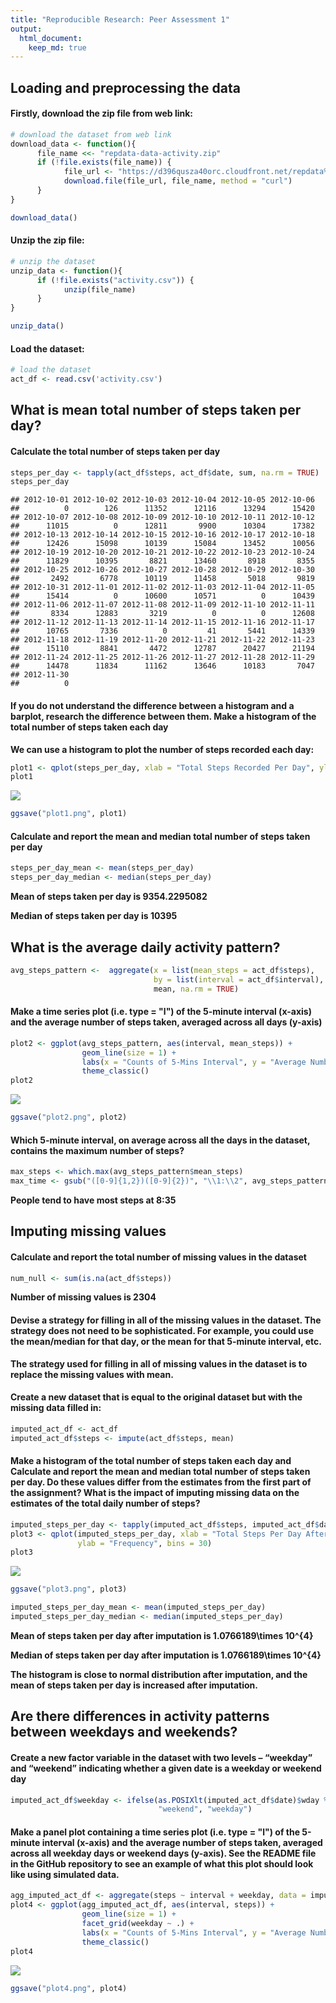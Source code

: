 ```yaml
---
title: "Reproducible Research: Peer Assessment 1"
output: 
  html_document:
    keep_md: true
---
```




## Loading and preprocessing the data

#### Firstly, download the zip file from web link:


```r
# download the dataset from web link
download_data <- function(){      
      file_name <<- "repdata-data-activity.zip"
      if (!file.exists(file_name)) {
            file_url <- "https://d396qusza40orc.cloudfront.net/repdata%2Fdata%2Factivity.zip"
            download.file(file_url, file_name, method = "curl")
      }
}

download_data()
```

#### Unzip the zip file:


```r
# unzip the dataset
unzip_data <- function(){
      if (!file.exists("activity.csv")) {
            unzip(file_name)
      }
}

unzip_data()
```

#### Load the dataset:


```r
# load the dataset
act_df <- read.csv('activity.csv')
```


## What is mean total number of steps taken per day?

#### Calculate the total number of steps taken per day


```r
steps_per_day <- tapply(act_df$steps, act_df$date, sum, na.rm = TRUE)
steps_per_day
```

```
## 2012-10-01 2012-10-02 2012-10-03 2012-10-04 2012-10-05 2012-10-06 
##          0        126      11352      12116      13294      15420 
## 2012-10-07 2012-10-08 2012-10-09 2012-10-10 2012-10-11 2012-10-12 
##      11015          0      12811       9900      10304      17382 
## 2012-10-13 2012-10-14 2012-10-15 2012-10-16 2012-10-17 2012-10-18 
##      12426      15098      10139      15084      13452      10056 
## 2012-10-19 2012-10-20 2012-10-21 2012-10-22 2012-10-23 2012-10-24 
##      11829      10395       8821      13460       8918       8355 
## 2012-10-25 2012-10-26 2012-10-27 2012-10-28 2012-10-29 2012-10-30 
##       2492       6778      10119      11458       5018       9819 
## 2012-10-31 2012-11-01 2012-11-02 2012-11-03 2012-11-04 2012-11-05 
##      15414          0      10600      10571          0      10439 
## 2012-11-06 2012-11-07 2012-11-08 2012-11-09 2012-11-10 2012-11-11 
##       8334      12883       3219          0          0      12608 
## 2012-11-12 2012-11-13 2012-11-14 2012-11-15 2012-11-16 2012-11-17 
##      10765       7336          0         41       5441      14339 
## 2012-11-18 2012-11-19 2012-11-20 2012-11-21 2012-11-22 2012-11-23 
##      15110       8841       4472      12787      20427      21194 
## 2012-11-24 2012-11-25 2012-11-26 2012-11-27 2012-11-28 2012-11-29 
##      14478      11834      11162      13646      10183       7047 
## 2012-11-30 
##          0
```


#### If you do not understand the difference between a histogram and a barplot, research the difference between them. Make a histogram of the total number of steps taken each day

**We can use a histogram to plot the number of steps recorded each day:**


```r
plot1 <- qplot(steps_per_day, xlab = "Total Steps Recorded Per Day", ylab = "Frequency", bins = 30)
plot1
```

![](https://github.com/ZhenghaoXiao32/RepData_PeerAssessment1/blob/master/figure/plot1.png)<!-- -->

```r
ggsave("plot1.png", plot1)
```

#### Calculate and report the mean and median total number of steps taken per day


```r
steps_per_day_mean <- mean(steps_per_day)
steps_per_day_median <- median(steps_per_day)
```
**Mean of steps taken per day is 9354.2295082**

**Median of steps taken per day is 10395**

## What is the average daily activity pattern?


```r
avg_steps_pattern <-  aggregate(x = list(mean_steps = act_df$steps),
                                by = list(interval = act_df$interval),
                                mean, na.rm = TRUE)
```

#### Make a time series plot (i.e. type = "l") of the 5-minute interval (x-axis) and the average number of steps taken, averaged across all days (y-axis)


```r
plot2 <- ggplot(avg_steps_pattern, aes(interval, mean_steps)) +
                geom_line(size = 1) +
                labs(x = "Counts of 5-Mins Interval", y = "Average Number of Steps") +
                theme_classic()
plot2
```

![](https://github.com/ZhenghaoXiao32/RepData_PeerAssessment1/blob/master/figure/plot2.png)<!-- -->

```r
ggsave("plot2.png", plot2)
```

#### Which 5-minute interval, on average across all the days in the dataset, contains the maximum number of steps?


```r
max_steps <- which.max(avg_steps_pattern$mean_steps)
max_time <- gsub("([0-9]{1,2})([0-9]{2})", "\\1:\\2", avg_steps_pattern[max_steps, 'interval'])
```

**People tend to have most steps at 8:35**

## Imputing missing values

#### Calculate and report the total number of missing values in the dataset


```r
num_null <- sum(is.na(act_df$steps))
```

**Number of missing values is 2304**

#### Devise a strategy for filling in all of the missing values in the dataset. The strategy does not need to be sophisticated. For example, you could use the mean/median for that day, or the mean for that 5-minute interval, etc.

**The strategy used for filling in all of missing values in the dataset is to replace the missing values with mean.**

#### Create a new dataset that is equal to the original dataset but with the missing data filled in:


```r
imputed_act_df <- act_df
imputed_act_df$steps <- impute(act_df$steps, mean)
```

#### Make a histogram of the total number of steps taken each day and Calculate and report the mean and median total number of steps taken per day. Do these values differ from the estimates from the first part of the assignment? What is the impact of imputing missing data on the estimates of the total daily number of steps?


```r
imputed_steps_per_day <- tapply(imputed_act_df$steps, imputed_act_df$date, sum)
plot3 <- qplot(imputed_steps_per_day, xlab = "Total Steps Per Day After Imputation", 
               ylab = "Frequency", bins = 30)
plot3
```

![](https://github.com/ZhenghaoXiao32/RepData_PeerAssessment1/blob/master/figure/plot3.png)<!-- -->

```r
ggsave("plot3.png", plot3)
```


```r
imputed_steps_per_day_mean <- mean(imputed_steps_per_day)
imputed_steps_per_day_median <- median(imputed_steps_per_day)
```

**Mean of steps taken per day after imputation is 1.0766189\times 10^{4}**

**Median of steps taken per day after imputation is 1.0766189\times 10^{4}**

**The histogram is close to normal distribution after imputation, and the mean of steps taken per day is increased after imputation.**

## Are there differences in activity patterns between weekdays and weekends?

#### Create a new factor variable in the dataset with two levels – “weekday” and “weekend” indicating whether a given date is a weekday or weekend day

```r
imputed_act_df$weekday <- ifelse(as.POSIXlt(imputed_act_df$date)$wday %in% c(0, 6), 
                                 "weekend", "weekday")
```

#### Make a panel plot containing a time series plot (i.e. type = "l") of the 5-minute interval (x-axis) and the average number of steps taken, averaged across all weekday days or weekend days (y-axis). See the README file in the GitHub repository to see an example of what this plot should look like using simulated data.


```r
agg_imputed_act_df <- aggregate(steps ~ interval + weekday, data = imputed_act_df, mean)
plot4 <- ggplot(agg_imputed_act_df, aes(interval, steps)) +
                geom_line(size = 1) +
                facet_grid(weekday ~ .) +
                labs(x = "Counts of 5-Mins Interval", y = "Average Number of Steps") +
                theme_classic()
plot4
```

![](https://github.com/ZhenghaoXiao32/RepData_PeerAssessment1/blob/master/figure/plot4.png)<!-- -->

```r
ggsave("plot4.png", plot4)
```

